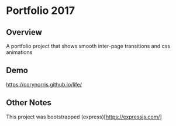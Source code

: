 # Portfolio 2017

## Overview
A portfolio project that shows smooth inter-page transitions and css animations

## Demo
https://corynorris.github.io/life/

## Other Notes
This project was bootstrapped (express)[https://expressjs.com/]
